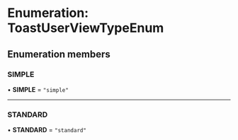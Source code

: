 # Enumeration: ToastUserViewTypeEnum

## Enumeration members

### SIMPLE

• **SIMPLE** = `"simple"`

___

### STANDARD

• **STANDARD** = `"standard"`
